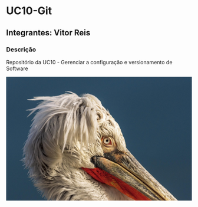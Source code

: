 <h1>UC10-Git</h1>
<h2>Integrantes: Vitor Reis</h2>

<h3>Descrição</h3>
<p>Repositório da UC10 - Gerenciar a configuração e versionamento de Software</p>

<img src="pelicano.jpg">
